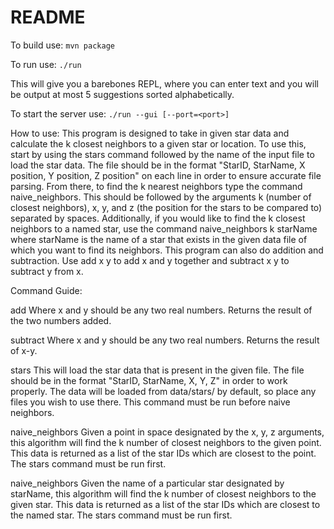 # README
To build use:
`mvn package`

To run use:
`./run`

This will give you a barebones REPL, where you can enter text and you will be output at most 5 suggestions sorted alphabetically.

To start the server use:
`./run --gui [--port=<port>]`

How to use:
This program is designed to take in given star data and calculate the k closest neighbors to a given star or location. To use this, start by using the stars command followed by the name of the input file to load the star data. The file should be in the format "StarID, StarName, X position, Y position, Z position" on each line in order to ensure accurate file parsing. From there, to find the k nearest neighbors type the command naive_neighbors. This should be followed by the arguments k (number of closest neighbors),  x, y, and z (the position for the stars to be compared to) separated by spaces. Additionally, if you would like to find the k closest neighbors to a named star, use the command naive_neighbors k starName where starName is the name of a star that exists in the given data file of which you want to find its neighbors. This program can also do addition and subtraction. Use add x y to add x and y together and subtract x y to subtract y from x. 


Command Guide:

add <x> <y> 
Where x and y should be any two real numbers. Returns the result of the two numbers added.

subtract <x> <y>
Where x and y should be any two real numbers. Returns the result of x-y.

stars <filename>
This will load the star data that is present in the given file. The file should be in the format "StarID, StarName, X, Y, Z" in order to work properly. The data will be loaded from  data/stars/ by default, so place any files you wish to use there. This command must be run before naive neighbors.

naive_neighbors <k> <x> <y> <z>
Given a point in space designated by the x, y, z arguments, this algorithm will find the k  number of closest neighbors to the given point. This data is returned as a list of the star IDs which are closest to the point. The stars command must be run first.

naive_neighbors <k> <starName>
Given the name of a particular star designated by starName, this algorithm will find the k number of closest neighbors to the given star. This data is returned as a list of the star IDs which are closest to the named star. The stars command must be run first.


